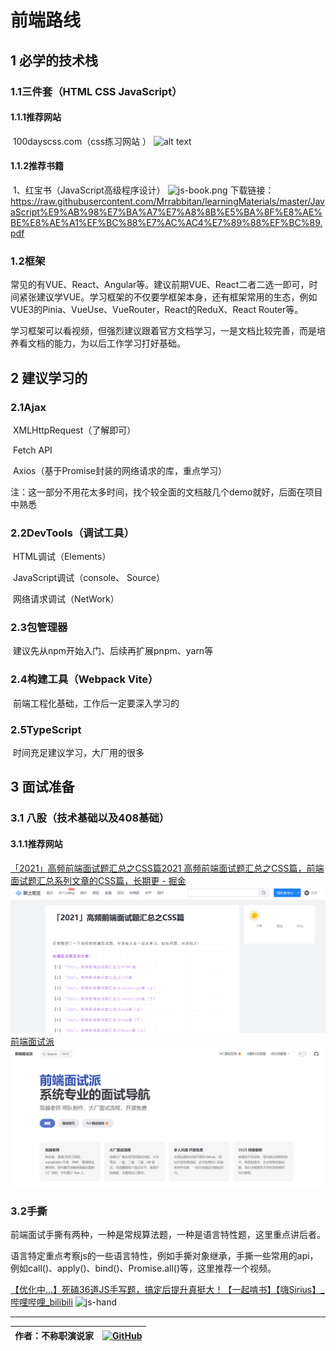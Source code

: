 # 前端路线

## 1 必学的技术栈

### 1.1三件套（HTML CSS JavaScript）

#### 1.1.1推荐网站

​	100dayscss.com（css练习网站 ）
![alt text](http://imgtu.oss-cn-beijing.aliyuncs.com/png/2025_06_23/033dbe57b6fe40708ae3436e955c2a4f.png)

#### 1.1.2推荐书籍

​	1、红宝书（JavaScript高级程序设计）
![js-book.png](http://imgtu.oss-cn-beijing.aliyuncs.com/png/2025_06_23/3ff6a93a6f0c4d97afa5d4bbe07bc9ce.png)
下载链接：https://raw.githubusercontent.com/Mrrabbitan/learningMaterials/master/JavaScript%E9%AB%98%E7%BA%A7%E7%A8%8B%E5%BA%8F%E8%AE%BE%E8%AE%A1%EF%BC%88%E7%AC%AC4%E7%89%88%EF%BC%89.pdf

### 1.2框架

​	常见的有VUE、React、Angular等。建议前期VUE、React二者二选一即可，时间紧张建议学VUE。学习框架的不仅要学框架本身，还有框架常用的生态，例如VUE3的Pinia、VueUse、VueRouter，React的ReduX、React Router等。

​	学习框架可以看视频，但强烈建议跟着官方文档学习，一是文档比较完善，而是培养看文档的能力，为以后工作学习打好基础。

## 2 建议学习的

### 2.1Ajax

​	XMLHttpRequest（了解即可）

​	Fetch API

​	Axios（基于Promise封装的网络请求的库，重点学习）

注：这一部分不用花太多时间，找个较全面的文档敲几个demo就好，后面在项目中熟悉

### 2.2DevTools（调试工具）

​	HTML调试（Elements）

​	JavaScript调试（console、 Source）

​	网络请求调试（NetWork）

### 2.3包管理器

​	建议先从npm开始入门、后续再扩展pnpm、yarn等

### 2.4构建工具（Webpack Vite）

​	前端工程化基础，工作后一定要深入学习的

### 2.5TypeScript

​	时间充足建议学习，大厂用的很多

## 3 面试准备

### 3.1 八股（技术基础以及408基础）

#### 3.1.1推荐网站

[「2021」高频前端面试题汇总之CSS篇2021 高频前端面试题汇总之CSS篇，前端面试题汇总系列文章的CSS篇，长期更 - 掘金](https://juejin.cn/post/6905539198107942919#heading-10)
![alt text](front-resume1.png)
[前端面试派](https://www.mianshipai.com/)
![alt text](front-resume2.png)
### 3.2手撕

​	前端面试手撕有两种，一种是常规算法题，一种是语言特性题，这里重点讲后者。

​	语言特定重点考察js的一些语言特性，例如手撕对象继承，手撕一些常用的api，例如call()、apply()、bind()、Promise.all()等，这里推荐一个视频。

[【优化中...】死磕36道JS手写题，搞定后提升真挺大！【一起啃书】【嗨Sirius】_哔哩哔哩_bilibili](https://www.bilibili.com/video/BV1P44y1y7YT/?spm_id_from=333.337.search-card.all.click&vd_source=812d48a2999659cc6302663e877b0761)
![js-hand](http://imgtu.oss-cn-beijing.aliyuncs.com/png/2025_06_23/c698a02739a94d37a6412580ddadb134.png)

---
| **作者**：不称职演说家 | <a href="https://github.com/lyl135321"><img src="https://img.icons8.com/ios-glyphs/30/000000/github.png" alt="GitHub" style="vertical-align: middle;"></a> |
|-------------------------------|----------------------------------------------------------------------------------------------------|
